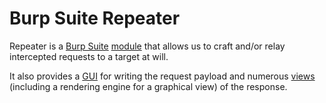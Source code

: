 # Burp Suite Repeater

Repeater is a [Burp Suite](../../Burp%20Suite.md) [module](../modules.md) that allows us to craft and/or relay intercepted requests to a target at will.

It also provides a [GUI](interface.md) for writing the request payload and numerous [views](views.md) (including a rendering engine for a graphical view) of the response.